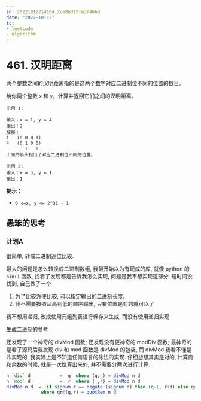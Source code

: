```yaml
---
id: 20221012214104_2ce8bd15fe3f466d
date: "2022-10-12"
tc:
- leetcode
- algorithm
---
```


# 461. 汉明距离

两个整数之间的汉明距离指的是这两个数字对应二进制位不同的位置的数目。

给你两个整数 `x` 和 `y`，计算并返回它们之间的汉明距离。

```
示例 1：

输入：x = 1, y = 4
输出：2
解释：
1   (0 0 0 1)
4   (0 1 0 0)
       ↑   ↑
上面的箭头指出了对应二进制位不同的位置。

示例 2：
输入：x = 3, y = 1
输出：1

```
**提示：**
* `0 <=x, y <= 2^31 - 1`

## 愚笨的思考

### 计划A

很简单, 转成二进制逐位比较.

最大的问题是怎么转换成二进制数组, 我最开始以为有现成的库, 就像 python 的 `bin()` 函数, 找着了发现都是告诉我怎么实现, 问题是我不想实现这部分. 短时间没找到, 自己做了一个
1. 为了比较方便比较, 可以指定输出的二进制长度.
2. 我不需要按照从高到低的顺序输出, 只要位置是对的就可以了

我不想用递归, 改成使用元组列表进行保存来生成, 而没有使用递归实现.

[生成二进制的参考](https://itecnote.com/tecnote/r-how-to-implement-decimal-to-binary-conversion/)

还发现了一个神奇的 divMod 函数; 还发现没有更神奇的 modDiv 函数; 最神奇的是看了源码后我发现 div 和 mod 函数是 divMod 的包装, 而 divMod 我看不懂是咋实现的, 我实际上是不知道任何语言的除法的实现. 仔细想想其实是对的, 计算商和余数的时候, 就是一次性算出来的, 并不需要分两次进行计算.

```hs
n `div` d           =  q  where (q,_) = divMod n d
n `mod` d           =  r  where (_,r) = divMod n d
divMod n d  =  if signum r == negate (signum d) then (q-1, r+d) else qr
             where qr@(q,r) = quotRem n d
```
